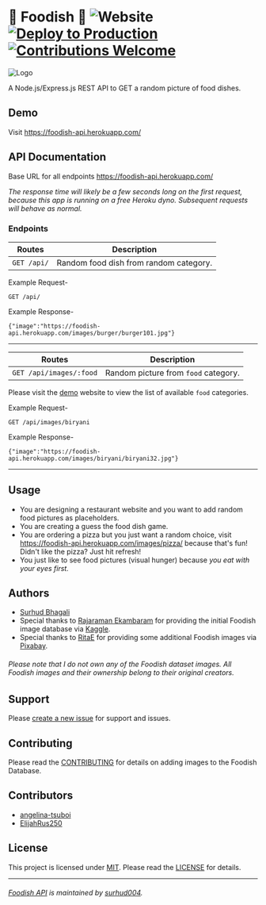 # 🍲 Foodish 🍛 ![Website](https://img.shields.io/website?down_color=critical&down_message=down&logo=foodish-api&up_color=success&up_message=up&url=https%3A%2F%2Ffoodish-api.herokuapp.com%2F) [![Deploy to Production](https://github.com/surhud004/Foodish/actions/workflows/deploy.prod.yml/badge.svg)](https://github.com/surhud004/Foodish/actions/workflows/deploy.prod.yml) [![Contributions Welcome](https://img.shields.io/badge/contributions-welcome-green.svg?logo=github)](https://github.com/surhud004/Foodish/blob/main/CONTRIBUTING.md)

![Logo](https://github.com/surhud004/Foodish/blob/main/public/logo.ico 'Samosa')

A Node.js/Express.js REST API to GET a random picture of food dishes.

## Demo

Visit https://foodish-api.herokuapp.com/

## API Documentation

Base URL for all endpoints https://foodish-api.herokuapp.com/

_The response time will likely be a few seconds long on the first request, because this app is running on a free Heroku dyno. Subsequent requests will behave as normal._

### Endpoints

| Routes      | Description                            |
| ----------- | -------------------------------------- |
| `GET /api/` | Random food dish from random category. |

Example Request-

`GET /api/`

Example Response-

```
{"image":"https://foodish-api.herokuapp.com/images/burger/burger101.jpg"}
```

---

| Routes                  | Description                          |
| ----------------------- | ------------------------------------ |
| `GET /api/images/:food` | Random picture from `food` category. |

Please visit the [demo](https://github.com/surhud004/Foodish#demo) website to view the list of available `food` categories.

Example Request-

`GET /api/images/biryani`

Example Response-

```
{"image":"https://foodish-api.herokuapp.com/images/biryani/biryani32.jpg"}
```

---

## Usage

- You are designing a restaurant website and you want to add random food pictures as placeholders.
- You are creating a guess the food dish game.
- You are ordering a pizza but you just want a random choice, visit https://foodish-api.herokuapp.com/images/pizza/ because that's fun! Didn't like the pizza? Just hit refresh!
- You just like to see food pictures (visual hunger) because _you eat with your eyes first._

## Authors

- [Surhud Bhagali](https://github.com/surhud004)
- Special thanks to [Rajaraman Ekambaram](https://github.com/Rtech2014) for providing the initial Foodish image database via [Kaggle](https://www.kaggle.com/datasets).
- Special thanks to [RitaE](https://pixabay.com/users/ritae-19628/) for providing some additional Foodish images via [Pixabay](https://pixabay.com/).

###### Please note that I do not own any of the Foodish dataset images. All Foodish images and their ownership belong to their original creators.

## Support

Please [create a new issue](https://github.com/surhud004/Foodish/issues/new) for support and issues.

## Contributing

Please read the [CONTRIBUTING](https://github.com/surhud004/Foodish/blob/main/CONTRIBUTING.md) for details on adding images to the Foodish Database.

## Contributors

- [angelina-tsuboi](https://github.com/angelina-tsuboi)
- [ElijahRus250](https://github.com/ElijahRus250)

## License

This project is licensed under [MIT](https://opensource.org/licenses/MIT). Please read the [LICENSE](https://github.com/surhud004/Foodish/blob/main/LICENSE) for details.

---

###### [Foodish API](https://github.com/surhud004/Foodish) is maintained by [surhud004](https://github.com/surhud004).
